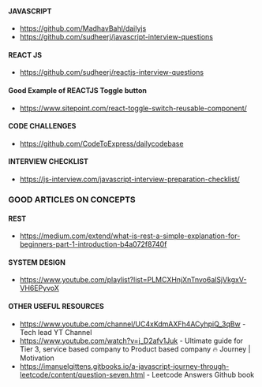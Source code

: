 #### JAVASCRIPT 

- https://github.com/MadhavBahl/dailyjs 
- https://github.com/sudheerj/javascript-interview-questions 


#### REACT JS

- https://github.com/sudheerj/reactjs-interview-questions


#### Good Example of REACTJS Toggle button 
- https://www.sitepoint.com/react-toggle-switch-reusable-component/


#### CODE CHALLENGES 

- https://github.com/CodeToExpress/dailycodebase 


#### INTERVIEW CHECKLIST 

- https://js-interview.com/javascript-interview-preparation-checklist/


### GOOD ARTICLES ON CONCEPTS 
#### REST 
- https://medium.com/extend/what-is-rest-a-simple-explanation-for-beginners-part-1-introduction-b4a072f8740f 

#### SYSTEM DESIGN 
- https://www.youtube.com/playlist?list=PLMCXHnjXnTnvo6alSjVkgxV-VH6EPyvoX 


#### OTHER USEFUL RESOURCES

- https://www.youtube.com/channel/UC4xKdmAXFh4ACyhpiQ_3qBw - Tech lead YT Channel 
- https://www.youtube.com/watch?v=j_D2afv1Juk - Ultimate guide for Tier 3, service based company to Product based company 🔥 Journey | Motivation 
- https://imanuelgittens.gitbooks.io/a-javascript-journey-through-leetcode/content/question-seven.html - Leetcode Answers Github book
